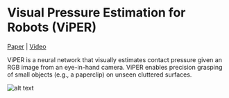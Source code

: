 # Visual Pressure Estimation for Robots (ViPER)

[Paper](https://arxiv.org/abs/2303.07344) | [Video](https://youtu.be/z5Rttv1oZJA)

ViPER is a neural network that visually estimates contact pressure given an RGB image from an eye-in-hand camera. ViPER enables precision grasping of small objects (e.g., a paperclip) on unseen cluttered surfaces.

![alt text](https://github.com/jeremy-collins/ViPER/blob/main/images/viper_headliner.png "Visual Pressure Estimation for Robots")